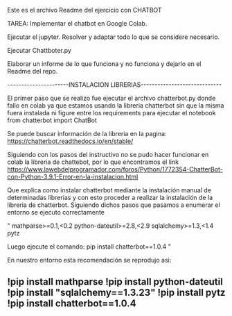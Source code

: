 Este es el archivo Readme del ejercicio con CHATBOT

TAREA:
Implementar el chatbot en Google Colab.

Ejecutar el jupyter. Resolver y adaptar todo lo que se considere necesario.

Ejecutar Chattboter.py

Elaborar un informe de lo que funciona y no funciona y dejarlo en el Readme del repo.

----------------------INSTALACION LIBRERIAS-----------------------------

El primer paso que se realizo fue ejecutar el archivo chatterbot.py donde fallo en colab ya que estamos usando la libreria chatterbot sin que la misma fuera instalada ni figure entre los requirements para ejecutar el notebook
from chatterbot import ChatBot

Se puede buscar información de la libreria en la pagina: 
https://chatterbot.readthedocs.io/en/stable/

Siguiendo con los pasos del instructivo no se pudo hacer funcionar en colab la libreria de chattebot, por lo que encontramos el link
https://www.lawebdelprogramador.com/foros/Python/1772354-ChatterBot-con-Python-3.9.1-Error-en-la-instalacion.html

Que explica como instalar chatterbot mediante la instalación manual de determinadas librerias y con esto proceder a realizar la instalación de la libreria de chatterbot.
Siguiendo dichos pasos que pasamos a enumerar el entorno se ejecuto correctamente

"
mathparse>=0.1,<0.2
python-dateutil>=2.8,<2.9
sqlalchemy>=1.3,<1.4
pytz

Luego ejecute el comando: pip install chatterbot==1.0.4
"

En nuestro entorno esta recomendación se reprodujo asi:

!pip install mathparse
!pip install python-dateutil
!pip install "sqlalchemy==1.3.23"
!pip install pytz
!pip install chatterbot==1.0.4
----------------------------------------------

